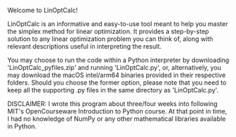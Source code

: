 Welcome to LinOptCalc!

LinOptCalc is an informative and easy-to-use tool meant to help you master the simplex method for linear optimization. It provides a step-by-step solution to any linear optimization problem you can think of, along with relevant descriptions useful in interpreting the result. 

You may choose to run the code within a Python interpreter by downloading 'LinOptCalc_pyfiles.zip' and running 'LinOptCalc.py', or, alternatively, you may download the macOS intel/arm64 binaries provided in their respective folders. Should you choose the former option, please note that you need to keep all the supporting .py files in the same directory as 'LinOptCalc.py'.

DISCLAIMER: 
I wrote this program about three/four weeks into following MIT's OpenCourseware Introduction to Python course. 
At that point in time, I had no knowledge of NumPy or any other mathematical libraries available in Python.
